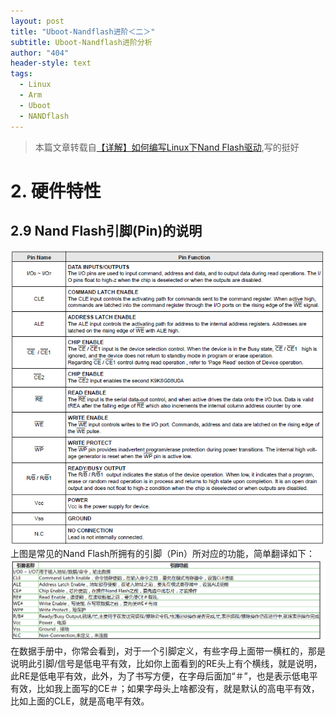```yaml
---
layout: post
title: "Uboot-Nandflash进阶＜二＞"
subtitle: Uboot-Nandflash进阶分析
author: "404"
header-style: text
tags:
  - Linux
  - Arm
  - Uboot
  - NANDflash
---
```

>本篇文章转载自[【详解】如何编写Linux下Nand Flash驱动](https://www.crifan.com/files/doc/docbook/linux_nand_driver/release/html/linux_nand_driver.html),写的挺好

# 2. 硬件特性

## 2.9 Nand Flash引脚(Pin)的说明
![avatar](/img/in-post/Linux/201933101006.png)
　　上图是常见的Nand Flash所拥有的引脚（Pin）所对应的功能，简单翻译如下：
![avatar](/img/in-post/Linux/201933101007.png)
　　在数据手册中，你常会看到，对于一个引脚定义，有些字母上面带一横杠的，那是说明此引脚/信号是低电平有效，比如你上面看到的RE头上有个横线，就是说明，此RE是低电平有效，此外，为了书写方便，在字母后面加“＃”，也是表示低电平有效，比如我上面写的CE＃；如果字母头上啥都没有，就是默认的高电平有效，比如上面的CLE，就是高电平有效。

